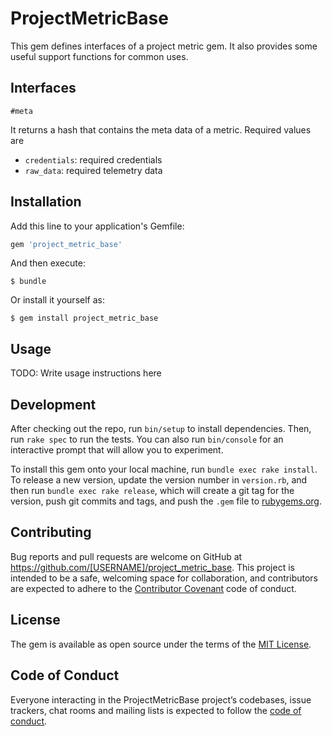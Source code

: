 # ProjectMetricBase

This gem defines interfaces of a project metric gem.
It also provides some useful support functions for common uses.

## Interfaces
`#meta`

It returns a hash that contains the meta data of a metric.  Required values are

- `credentials`: required credentials
- `raw_data`: required telemetry data

## Installation

Add this line to your application's Gemfile:

```ruby
gem 'project_metric_base'
```

And then execute:

    $ bundle

Or install it yourself as:

    $ gem install project_metric_base

## Usage

TODO: Write usage instructions here

## Development

After checking out the repo, run `bin/setup` to install dependencies. Then, run `rake spec` to run the tests. You can also run `bin/console` for an interactive prompt that will allow you to experiment.

To install this gem onto your local machine, run `bundle exec rake install`. To release a new version, update the version number in `version.rb`, and then run `bundle exec rake release`, which will create a git tag for the version, push git commits and tags, and push the `.gem` file to [rubygems.org](https://rubygems.org).

## Contributing

Bug reports and pull requests are welcome on GitHub at https://github.com/[USERNAME]/project_metric_base. This project is intended to be a safe, welcoming space for collaboration, and contributors are expected to adhere to the [Contributor Covenant](http://contributor-covenant.org) code of conduct.

## License

The gem is available as open source under the terms of the [MIT License](https://opensource.org/licenses/MIT).

## Code of Conduct

Everyone interacting in the ProjectMetricBase project’s codebases, issue trackers, chat rooms and mailing lists is expected to follow the [code of conduct](https://github.com/[USERNAME]/project_metric_base/blob/master/CODE_OF_CONDUCT.md).
